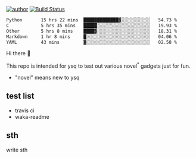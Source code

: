 [![author](https://img.shields.io/badge/author-ysq-green)](https://github.com/Yang-Shiqin)
[![Build Status](https://app.travis-ci.com/Yang-Shiqin/testall.svg?branch=main)](https://app.travis-ci.com/Yang-Shiqin/testall)

<!--START_SECTION:waka-->

```txt
Python       15 hrs 22 mins  █████████████▓░░░░░░░░░░░   54.73 %
C            5 hrs 35 mins   █████░░░░░░░░░░░░░░░░░░░░   19.93 %
Other        5 hrs 8 mins    ████▓░░░░░░░░░░░░░░░░░░░░   18.31 %
Markdown     1 hr 8 mins     █░░░░░░░░░░░░░░░░░░░░░░░░   04.06 %
YAML         43 mins         ▓░░░░░░░░░░░░░░░░░░░░░░░░   02.58 %
```

<!--END_SECTION:waka-->

Hi there 👋

This repo is intended for ysq to test out various novel<sup>*</sup> gadgets just for fun.

- "novel" means new to ysq

## test list
- travis ci
- waka-readme


## sth
write sth

